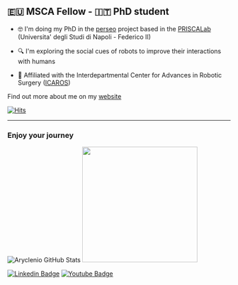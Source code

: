## :eu: MSCA Fellow - :it: PhD student 

- :nerd_face: I'm doing my PhD in the [perseo](https://www.perseo.eu) project based in the [PRISCALab](http://prisca.unina.it/home) (Universita' degli Studi di Napoli - Federico II)

- :mag:   I'm exploring the social cues of robots to improve their interactions with humans

- :notebook:  Affiliated with the Interdepartmental Center for Advances in Robotic Surgery ([ICAROS](https://www.icaros.unina.it/))

Find out more about me on my [website](https://www.francescovigni.com)

[![Hits](https://hits.seeyoufarm.com/api/count/incr/badge.svg?url=https%3A%2F%2Fgithub.com%2Fvignif%2Fhit-counter&count_bg=%2379C83D&title_bg=%23555555&icon=&icon_color=%23E7E7E7&title=hits&edge_flat=false)](https://hits.seeyoufarm.com)

---
### Enjoy your journey

<!-- ![cat](https://media.giphy.com/media/dpSWp2VoeBtYc/giphy.gif) -->

![Aryclenio GitHub Stats](https://github-readme-stats.vercel.app/api?username=vignif&show_icons=true) <img src="https://media.giphy.com/media/4GvoqJVUHL5fdgvidL/giphy.gif" width="260">

[![Linkedin Badge](https://img.shields.io/badge/-LinkedIn-blue?style=flat-square&logo=Linkedin&logoColor=white&link=https://www.linkedin.com/in/francesco-vigni/)](https://www.linkedin.com/in/francesco-vigni/)
[![Youtube Badge](https://img.shields.io/badge/-Youtube-red?style=flat-square&logo=Youtube&logoColor=white&link=https://https://youtu.be/Qo1YaVISLKU)](https://youtu.be/Qo1YaVISLKU) 

